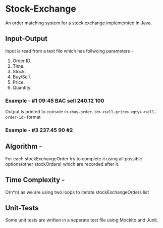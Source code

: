 # Stock-Exchange

An order matching system for a stock exchange implememted in Java.


## Input-Output

Input is read from a text file which has follwoing parameters - 
1. Order ID.
2. Time.
3. Stock.
4. Buy/Sell.
5. Price.
6. Quantity.
### Example - #1 09:45 BAC sell 240.12 100

Output is printed to console in `<buy-order-id>` `<sell-price>` `<qty>` `<sell-order-id>` format
### Example - #3 237.45 90 #2


## Algorithm - 
For each stockExchangeOrder try to complete it using all possible options(other stockOrders) which are recorded after it.

## Time Complexity - 
O(n*n) as we are using two loops to iterate stockExchangeOrders list

## Unit-Tests

Some unit tests are written in a seperate test file using Mockito and Junit.

